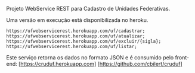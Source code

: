 Projeto WebService REST para Cadastro de Unidades Federativas.

Uma versão em execução está disponibilizada no heroku.
```
https://ufwebservicerest.herokuapp.com/uf/cadastrar;
https://ufwebservicerest.herokuapp.com/uf/atualizar;
https://ufwebservicerest.herokuapp.com/uf/excluir/{sigla};
https://ufwebservicerest.herokuapp.com/uf/listar;
```
Este serviço retorna os dados no formato JSON e é consumido pelo front-end: [https://cruduf.herokuapp.com] [https://github.com/cbilert/cruduf]